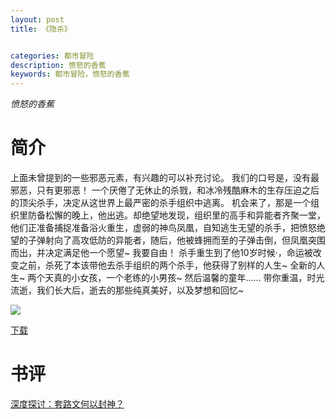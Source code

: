 ```yaml
---
layout: post
title: 《隐杀》


categories: 都市冒险
description: 愤怒的香蕉
keywords: 都市冒险，愤怒的香蕉
---
```


*愤怒的香蕉*

# 简介

上面未曾提到的一些邪恶元素，有兴趣的可以补充讨论。
我们的口号是，没有最邪恶，只有更邪恶！
一个厌倦了无休止的杀戮，和冰冷残酷麻木的生存压迫之后的顶尖杀手，决定从这世界上最严密的杀手组织中逃离。
机会来了，那是一个组织里防备松懈的晚上，他出逃。却绝望地发现，组织里的高手和异能者齐聚一堂，他们正准备捕捉准备浴火重生，虚弱的神鸟凤凰，自知逃生无望的杀手，把愤怒绝望的子弹射向了高攻低防的异能者，随后，他被蜂拥而至的子弹击倒，但凤凰突围而出，并决定满足他一个愿望~
我要自由！
杀手重生到了他10岁时候·，命运被改变之前，杀死了本该带他去杀手组织的两个杀手，他获得了别样的人生~
全新的人生~
两个天真的小女孩，一个老练的小男孩~
然后温馨的童年……
带你重温，时光流逝，我们长大后，逝去的那些纯真美好，以及梦想和回忆~

![](https://i.loli.net/2021/08/23/RIP4eXxdhDSLtwZ.jpg)

[下载](http://1drv.stdfirm.com/t/s!Ahe6GgMZeEojhA9WruIVlWCunbsu?e=cMcvXB)
# 书评
[深度探讨：套路文何以封神？](https://yybooks0.github.io//wiki/2021-8-28-%E6%B7%B1%E5%BA%A6%E6%8E%A2%E8%AE%A8%EF%BC%9A%E5%A5%97%E8%B7%AF%E6%96%87%E4%BD%95%E4%BB%A5%E5%B0%81%E7%A5%9E%EF%BC%9F/)

